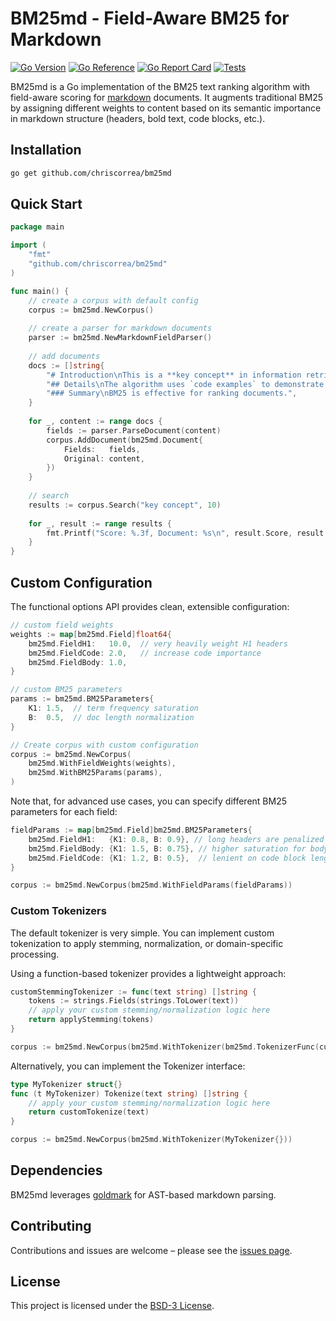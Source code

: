 # BM25md - Field-Aware BM25 for Markdown

[![Go Version](https://img.shields.io/github/go-mod/go-version/chriscorrea/slop)](go.mod)
[![Go Reference](https://pkg.go.dev/badge/github.com/chriscorrea/bm25md.svg)](https://pkg.go.dev/github.com/chriscorrea/bm25md)
[![Go Report Card](https://goreportcard.com/badge/github.com/chriscorrea/bm25md)](https://goreportcard.com/report/github.com/chriscorrea/bm25md)
[![Tests](https://github.com/chriscorrea/bm25md/actions/workflows/test.yml/badge.svg)](https://github.com/chriscorrea/bm25md/actions/workflows/test.yml)


BM25md is a Go implementation of the BM25 text ranking algorithm with field-aware scoring for [markdown](https://docs.github.com/en/get-started/writing-on-github/getting-started-with-writing-and-formatting-on-github/basic-writing-and-formatting-syntax) documents. It augments traditional BM25 by assigning different weights to content based on its semantic importance in markdown structure (headers, bold text, code blocks, etc.).

## Installation

```bash
go get github.com/chriscorrea/bm25md
```

## Quick Start

```go
package main

import (
    "fmt"
    "github.com/chriscorrea/bm25md"
)

func main() {
    // create a corpus with default config
    corpus := bm25md.NewCorpus()
    
    // create a parser for markdown documents
    parser := bm25md.NewMarkdownFieldParser()
    
    // add documents
    docs := []string{
        "# Introduction\nThis is a **key concept** in information retrieval.",
        "## Details\nThe algorithm uses `code examples` to demonstrate usage.",
        "### Summary\nBM25 is effective for ranking documents.",
    }
    
    for _, content := range docs {
        fields := parser.ParseDocument(content)
        corpus.AddDocument(bm25md.Document{
            Fields:   fields,
            Original: content,
        })
    }
    
    // search
    results := corpus.Search("key concept", 10)
    
    for _, result := range results {
        fmt.Printf("Score: %.3f, Document: %s\n", result.Score, result.Document.Original)
    }
}
```

## Custom Configuration

The functional options API provides clean, extensible configuration:

```go
// custom field weights
weights := map[bm25md.Field]float64{
    bm25md.FieldH1:   10.0,  // very heavily weight H1 headers
    bm25md.FieldCode: 2.0,   // increase code importance
    bm25md.FieldBody: 1.0,   
}

// custom BM25 parameters
params := bm25md.BM25Parameters{
    K1: 1.5,  // term frequency saturation
    B:  0.5,  // doc length normalization
}

// Create corpus with custom configuration
corpus := bm25md.NewCorpus(
    bm25md.WithFieldWeights(weights),
    bm25md.WithBM25Params(params),
)
```

Note that, for advanced use cases, you can specify different BM25 parameters for each field:

```go
fieldParams := map[bm25md.Field]bm25md.BM25Parameters{
    bm25md.FieldH1:   {K1: 0.8, B: 0.9}, // long headers are penalized
    bm25md.FieldBody: {K1: 1.5, B: 0.75}, // higher saturation for body text
    bm25md.FieldCode: {K1: 1.2, B: 0.5},  // lenient on code block length
}

corpus := bm25md.NewCorpus(bm25md.WithFieldParams(fieldParams))
```

### Custom Tokenizers

The default tokenizer is very simple. You can implement custom tokenization to apply stemming, normalization, or domain-specific processing.

Using a function-based tokenizer provides a lightweight approach:

```go
customStemmingTokenizer := func(text string) []string {
    tokens := strings.Fields(strings.ToLower(text))
    // apply your custom stemming/normalization logic here
    return applyStemming(tokens)
}

corpus := bm25md.NewCorpus(bm25md.WithTokenizer(bm25md.TokenizerFunc(customStemmingTokenizer)))
```

Alternatively, you can implement the Tokenizer interface:

```go
type MyTokenizer struct{}
func (t MyTokenizer) Tokenize(text string) []string {
    // apply your custom stemming/normalization logic here
    return customTokenize(text)
}

corpus := bm25md.NewCorpus(bm25md.WithTokenizer(MyTokenizer{}))
```

## Dependencies

BM25md leverages [goldmark](https://github.com/yuin/goldmark) for AST-based markdown parsing.

## Contributing

Contributions and issues are welcome – please see the [issues page](https://github.com/chriscorrea/bmd25md/issues).

## License

This project is licensed under the [BSD-3 License](LICENSE).